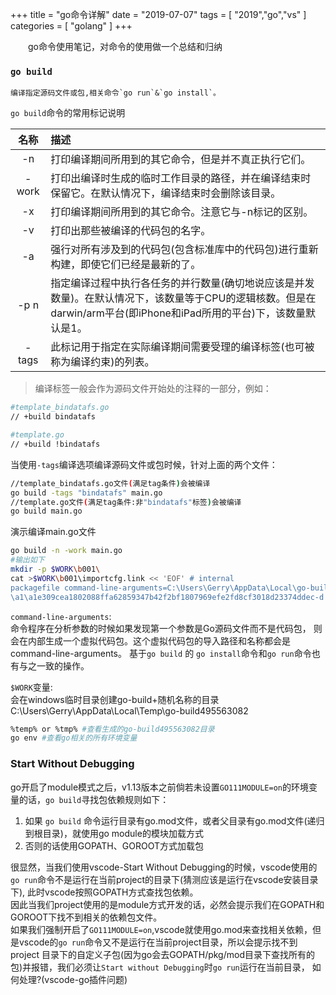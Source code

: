 +++
title = "go命令详解"
date = "2019-07-07"
tags = [ "2019","go","vs" ]
categories = [ "golang" ]
+++

　　go命令使用笔记，对命令的使用做一个总结和归纳
<!--more-->
### `go build`

	编译指定源码文件或包,相关命令`go run`&`go install`。
`go build`命令的常用标记说明

|名称|描述|
|:-----:|:-----|
| -n    |打印编译期间所用到的其它命令，但是并不真正执行它们。|
| -work |打印出编译时生成的临时工作目录的路径，并在编译结束时保留它。在默认情况下，编译结束时会删除该目录。|
| -x    |打印编译期间所用到的其它命令。注意它与-n标记的区别。|
| -v    |打印出那些被编译的代码包的名字。|
|  -a   |强行对所有涉及到的代码包(包含标准库中的代码包)进行重新构建，即使它们已经是最新的了。|
| -p n  |指定编译过程中执行各任务的并行数量(确切地说应该是并发数量)。在默认情况下，该数量等于CPU的逻辑核数。但是在darwin/arm平台(即iPhone和iPad所用的平台)下，该数量默认是1。|
| -tags | 此标记用于指定在实际编译期间需要受理的编译标签(也可被称为编译约束)的列表。|

>编译标签一般会作为源码文件开始处的注释的一部分，例如：

```bash
#template_bindatafs.go
// +build bindatafs

#template.go
// +build !bindatafs
```

当使用`-tags`编译选项编译源码文件或包时候，针对上面的两个文件：

```bash
//template_bindatafs.go文件(满足tag条件)会被编译
go build -tags "bindatafs" main.go
//template.go文件(满足tag条件:非"bindatafs"标签)会被编译
go build main.go
```

演示编译main.go文件

```bash
go build -n -work main.go
#输出如下
mkdir -p $WORK\b001\
cat >$WORK\b001\importcfg.link << 'EOF' # internal
packagefile command-line-arguments=C:\Users\Gerry\AppData\Local\go-build
\a1\a1e309cea1802088ffa62859347b42f2bf1807969efe2fd8cf3018d23374ddec-d
```

`command-line-arguments`:  
命令程序在分析参数的时候如果发现第一个参数是Go源码文件而不是代码包，
则会在内部生成一个虚拟代码包。这个虚拟代码包的导入路径和名称都会是command-line-arguments。
基于`go build` 的 `go install`命令和`go run`命令也有与之一致的操作。  

`$WORK`变量:  
会在windows临时目录创建go-build+随机名称的目录C:\Users\Gerry\AppData\Local\Temp\go-build495563082

```bash
%temp% or %tmp% #查看生成的go-build495563082目录
go env #查看go相关的所有环境变量
```

### Start Without Debugging

go开启了module模式之后，v1.13版本之前倘若未设置`GO111MODULE=on`的环境变量的话，`go build`寻找包依赖规则如下：

1. 如果 `go build` 命令运行目录有go.mod文件，或者父目录有go.mod文件(递归到根目录)，就使用go module的模块加载方式
2. 否则的话使用GOPATH、GOROOT方式加载包

很显然，当我们使用vscode-Start Without Debugging的时候，vscode使用的`go run`命令不是运行在当前project的目录下(猜测应该是运行在vscode安装目录下),
此时vscode按照GOPATH方式查找包依赖。  
因此当我们project使用的是module方式开发的话，必然会提示我们在GOPATH和GOROOT下找不到相关的依赖包文件。    
如果我们强制开启了`GO111MODULE=on`,vscode就使用go.mod来查找相关依赖，但是vscode的`go run`命令又不是运行在当前project目录，所以会提示找不到project
目录下的自定义子包(因为go会去GOPATH/pkg/mod目录下查找所有的包)并报错，我们必须让`Start without Debugging`时`go run`运行在当前目录，
如何处理?(vscode-go插件问题)

